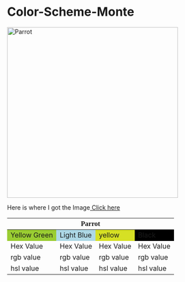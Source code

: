 # Color-Scheme-Monte
<html lang="en-US">
  <body>
    <img src="https://www.publicdomainpictures.net/pictures/490000/velka/papegaai-vogel-tropische-vogel.jpg"
      alt="Parrot"
      Width="400px" Height="400px"/>
    <p>Here is where I got the Image<a href="https://www.publicdomainpictures.net/en/view-image.php?image=484423&picture=parrot-tropical-bird" target="_blank"> Click here</a></p>
  </body>
  <table>
  <thead>
    <tr>
      <th style="font-family: 'Times New Roman', serif;" colspan="4">Parrot</th>
    </tr>
  </thead>
    <tbody>
      <tr>
        <td style="background-color:rgb(154, 205, 50);">Yellow Green</td>
        <td style="background-color:rgb(173, 216, 230);">Light Blue</td>
        <td style="background-color:#D6E024;">yellow</td>
        <td style="background-color:rgb(0,0,0);">Black</td>
      </tr>
      <tr>
        <td>Hex Value</td>
        <td>Hex Value</td>
        <td>Hex Value</td>
        <td>Hex Value</td>
      </tr>
      <tr>
        <td>rgb value</td>
        <td>rgb value</td>
        <td>rgb value</td>
        <td>rgb value</td>
      </tr>
      <tr>
        <td>hsl value</td>
        <td>hsl value</td>
        <td>hsl value</td>
        <td>hsl value</td>
      </tr>
    </tbody>
  </table>
</html>
